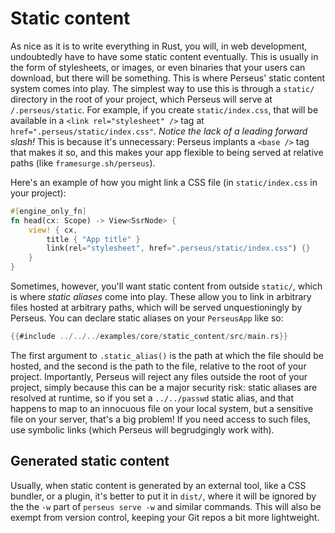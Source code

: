 # Static content

As nice as it is to write everything in Rust, you will, in web development, undoubtedly have to have some static content eventually. This is usually in the form of stylesheets, or images, or even binaries that your users can download, but there will be something. This is where Perseus' static content system comes into play. The simplest way to use this is through a `static/` directory in the root of your project, which Perseus will serve at `/.perseus/static`. For example, if you create `static/index.css`, that will be available in a `<link rel="stylesheet" />` tag at `href=".perseus/static/index.css"`. *Notice the lack of a leading forward slash!* This is because it's unnecessary: Perseus implants a `<base />` tag that makes it so, and this makes your app flexible to being served at relative paths (like `framesurge.sh/perseus`).

Here's an example of how you might link a CSS file (in `static/index.css` in your project):

```rust
#[engine_only_fn]
fn head(cx: Scope) -> View<SsrNode> {
    view! { cx,
        title { "App title" }
        link(rel="stylesheet", href=".perseus/static/index.css") {}
    }
}
```

Sometimes, however, you'll want static content from outside `static/`, which is where *static aliases* come into play. These allow you to link in arbitrary files hosted at arbitrary paths, which will be served unquestioningly by Perseus. You can declare static aliases on your `PerseusApp` like so:

```rust
{{#include ../../../examples/core/static_content/src/main.rs}}
```

The first argument to `.static_alias()` is the path at which the file should be hosted, and the second is the path to the file, relative to the root of your project. Importantly, Perseus will reject any files outside the root of your project, simply because this can be a major security risk: static aliases are resolved at runtime, so if you set a `../../passwd` static alias, and that happens to map to an innocuous file on your local system, but a sensitive file on your server, that's a big problem! If you need access to such files, use symbolic links (which Perseus will begrudgingly work with).

## Generated static content

Usually, when static content is generated by an external tool, like a CSS bundler, or a plugin, it's better to put it in `dist/`, where it will be ignored by the the `-w` part of `perseus serve -w` and similar commands. This will also be exempt from version control, keeping your Git repos a bit more lightweight.
